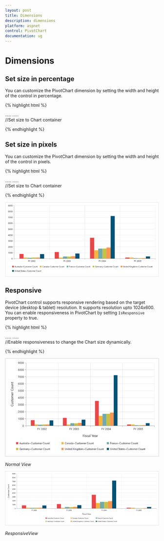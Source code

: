 ```yaml
---
layout: post
title: Dimensions
description: dimensions
platform: aspnet
control: PivotChart
documentation: ug
---
```


# Dimensions

## Set size in percentage

You can customize the PivotChart dimension by setting the width and height of the control in percentage.

{% highlight html %}

<html>
<head>
    .....
    .....
    <style>
        #MyPivotChart1 {
            width:100%;
            height:450px;
        }
    </style>
</head>
<body>
    <form id="form1" runat="server">
                <ej:PivotChart ID="MyPivotChart1" runat="server" Url="/RelationalChartService.svc" ClientIDMode="Static">
                    //Set size to Chart container                    
                    <Size Width="80%" Height="80%"></Size>
                </ej:PivotChart>
    </form>
</body>
</html>

{% endhighlight %}

## Set size in pixels

You can customize the PivotChart dimension by setting the width and height of the control in pixels.

{% highlight html %}

<html>
<head>
    .....
    .....
    <style>
        #MyPivotChart1 {
            width:950px;
            height:460px;
        }
    </style>
</head>
<body>
    <form id="form1" runat="server">
                <ej:PivotChart ID="MyPivotChart1" runat="server" Url="/RelationalChartService.svc" ClientIDMode="Static">
                    //Set size to Chart container                    
                    <Size Width="950xp" Height="460px"></Size>
                </ej:PivotChart>
    </form>
</body>
</html>

{% endhighlight %}
 
![](Dimensions_images/Dimensions.png) 

## Responsive

PivotChart control supports responsive rendering based on the target device (desktop & tablet) resolution. It supports resolution upto 1024x600. You can enable responsiveness in PivotChart by setting `IsResponsive` property to true.

{% highlight html %}

<html>
<head>
    .....
    .....
    <style>
        #MyPivotChart1 {
            min-width:525px;
            min-height:460px;
            height: 460px; 
            width: 100%;
        }
    </style>
</head>
<body>
    <form id="form1" runat="server">
                //Enable responsiveness to change the Chart size dynamically.
                <ej:PivotChart ID="MyPivotChart1" runat="server" Url="/RelationalChartService.svc" ClientIDMode="Static" IsResponsive="true">               
                    <Size Width="950xp" Height="460px"></Size>
                </ej:PivotChart>
    </form>
</body>
</html>

{% endhighlight %}

![](Dimensions_images/NormalView.png)

_Normal View_

![](Dimensions_images/ResponsiveView.png)

_ResponsiveView_


